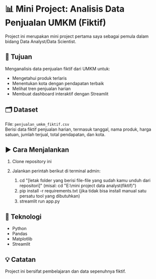 # 📊 Mini Project: Analisis Data Penjualan UMKM (Fiktif)

Project ini merupakan mini project pertama saya sebagai pemula dalam bidang Data Analyst/Data Scientist.

## 📌 Tujuan
Menganalisis data penjualan fiktif dari UMKM untuk:
- Mengetahui produk terlaris
- Menentukan kota dengan pendapatan terbaik
- Melihat tren penjualan harian
- Membuat dashboard interaktif dengan Streamlit

## 🗂 Dataset
File: `penjualan_umkm_fiktif.csv`  
Berisi data fiktif penjualan harian, termasuk tanggal, nama produk, harga satuan, jumlah terjual, total pendapatan, dan kota.

## ▶️ Cara Menjalankan
1. Clone repository ini
2. Jalankan perintah berikut di terminal admin:

	1. cd "[letak folder yang berisi file-file yang sudah kamu unduh dari repositori]" (misal: cd "E:\mini 		   project data analyst(fiktif)")
	2. pip install -r requirements.txt (jika tidak bisa install manual satu persatu tool yang dibutuhkan)
	3. streamlit run app.py

## 🧪 Teknologi
- Python
- Pandas
- Matplotlib
- Streamlit

## 💡 Catatan
Project ini bersifat pembelajaran dan data sepenuhnya fiktif.
